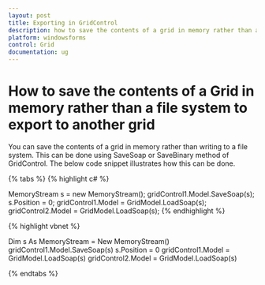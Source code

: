 ```yaml
---
layout: post
title: Exporting in GridControl
description: how to save the contents of a grid in memory rather than a file system to export to another grid
platform: windowsforms
control: Grid
documentation: ug
---
```


# How to save the contents of a Grid in memory rather than a file system to export to another grid

You can save the contents of a grid in memory rather than writing to a file system. This can be done using SaveSoap or SaveBinary method of GridControl. The below code snippet illustrates how this can be done.

{% tabs %}
{% highlight c# %}

MemoryStream s = new MemoryStream();
gridControl1.Model.SaveSoap(s); 
s.Position = 0;
gridControl1.Model = GridModel.LoadSoap(s);
gridControl2.Model = GridModel.LoadSoap(s);
{% endhighlight  %}

{% highlight vbnet %}

Dim s As MemoryStream = New MemoryStream()
gridControl1.Model.SaveSoap(s) 
s.Position = 0
gridControl1.Model = GridModel.LoadSoap(s)
gridControl2.Model = GridModel.LoadSoap(s)

{% endtabs %}